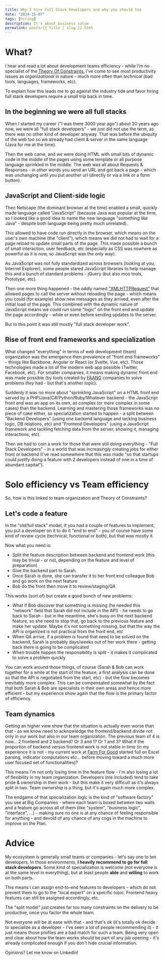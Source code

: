 ```yaml
---
title: Why I hire Full Stack Developers and why you should too 
date: "2024-15-07"
tags: [hiring]
description: It's about business value
permalink: posts/{{ title | slug }}.html
---
```


# What?

I hear and read a lot about development teams efficiency - while I'm no specialist of  the [Theory Of Constraints](https://blog.logrocket.com/product-management/how-to-utilize-the-theory-of-constraints/), I've come to see most productivity issues as *organizational* in nature - much more often than *technical* (bad tools, languages, frameworks, etc).

To explain how this leads me to go against the industry tide and favor hiring full stack developers require a small trip back in time.

## In the beginning we were all full stacks

When I started my career ("I was there 3000 year ago") about 20 years ago now, we were all "full stack developers" - we just did not use the term, as there was no other kind of developer anyway. That was before the ubiquity of the web too so we already had client & server in the same language (Java for me at the time).

Then the web came, and we were doing HTML with small bits of dynamic code in the middle of the pages using some template or all purpose language sprinkled in the middle. The web was all about Requests & Responses - in other words you send an URL and got back a page - which was unchanging until you put another url (directly or via a link or a form button).

## JavaScript and Client-side logic

Then Netscape (the dominant browser at the time) enabled a small, quickly made language called "JavaScript" (because Java was popular at the time, so I looked like a good idea to name the new language "something like Java" - despite both language being pretty much unrelated). 

This allowed to have code run directly in the browser, which means on the user's own machine (the "client"), which means we did not had to wait for a page reload to update small parts of the page. This made possible a bunch of small interaction, user feedback, etc (especially as CSS was nowhere as powerful as it is now, so JavaScript was the only way). 

As JavaScript was not fully standardized across browsers (looking at you, Internet Explorer), some people stared JavaScript libraries to help manage this and a bunch of standard problems - jQuery (but also moo tools, Prototype, etc).

Then one more thing happened - the oddly named ["XMLHTTPRequest"](https://en.wikipedia.org/wiki/XMLHttpRequest) that allowed pages to call the server without reloading the page - which means you could (for example) show new messages as they arrived, even after the initial load of the page. This combined with the dynamic nature of JavaScript means we could run some "logic" on the front end and update the page accordingly - while or even before sending updates to the server.

But to this point it was still mostly "full stack developer work". 

## Rise of front end frameworks and specialization

What changed "everything" in terms of web development (team) organization was the emergence then prevalence of "front end frameworks" - things like Backbone, Angular or React (or Svelte, Vue, etc). Those technologies made a lot of the modern web app possible (Twitter, Facebook, etc). For smaller companies, it means making dynamic front end was made possible (by tools created by [FAANG](https://en.wikipedia.org/wiki/Big_Tech#FAANG) companies to solve problems *they* had - but that's another topic).

Suddenly it was no more about "sprinkling JavaScript" on a HTML front end served by a PHP/Java/C#/Python/Ruby/Whatever backend - the JavaScript front end was an app on its own, as complex (or more complex in some cases) than the backend. Learning and mastering those frameworks was no piece of cake either, so specialization started to happen - a split between "Backend Developers" (using one backend language and tacking business logic, DB relations, etc) and "Frontend Developers" (using a JavaScript framework and tackling fetching data from the server, showing it, managing interactions, etc).

Then we had to coin a work for those that were still doing everything - "Full Stack Developers" - in a world that was increasingly creating jobs for either front or backend (I've read somewhere that this was made "so that startups could justify doing a feature with 2 developers instead of one in a time of abundant capital").

# Solo efficiency vs Team efficiency

So, how is this linked to team organization and Theory of Constraints?

## Let's code a feature

In the "old/full stack" model, if you had a couple of features to implement, you put a developer on it to do it "end to end" - you of course have some kind of review cycle (technical, functional or both), but that was mostly it.

Now what you need is:

- Split the feature description between backend and frontend work (this may be trivial - or not, depending on the feature and level of preparation)
- Give the backend part to Sarah.
- Once Sarah is done, she can transfer it to her front end colleague Bob and go work on the next feature
- Bob do the front then move it to review/staging/QA

This works (sort of) but create a good bunch of new problems:

- What if Bob discover that something is missing (he needed this "network" field that Sarah did not include in the API) - he needs to go back to Sarah - but in the meantime, she's busy on the next backend feature, so she need to stop that, go back to the previous feature and make her update. Maybe it's not something missing, but that the way the API is organized is not practical from the front end, etc
- When QA arrive, if a problem is found that need to be solved on the backend, Sarah is probably days/weeks out of her work there - getting back there is going to be complicated
- When trouble happen the responsibility is split - it makes it complicated to solve a problem quickly 

You can work around those things, of course (Sarah & Bob can work together for a while at the start of the feature, a first analysis can be done so that the API is negotiated from the start, etc) - but the flow becomes inevitably more complex. This can be compensated somewhat by the fact that both Sarah & Bob are specialists in their own areas and hence more efficient - but my experience show again that the flow is the primary factor of efficiency.

## Team dynamics

Getting an higher view show that the situation is actually even worse than that - as we know need to acknowledge the frontend/backend divide not only in our work but also in our team organization. The previous team of 4 is now... 2 frontend and 2 backend? Or 3 and 1? Or 1 and 3? What if the proportion of backend versus frontend work is not stable in time (in my experience it is not - my current work at [Farm For Good](https://farmforgood.org) started full on Excel parsing, indicator computations etc... before moving toward a much more user focused set of functionalities)? 

This means I'm not only losing time in the feature flow - I'm also losing a lot of flexibility in my team organization. Developers (me included) tend to take pride & ownership in their work - but this make it very difficult as it's always split in two. Team ownership is a thing, but it's again much more complex.

The endgame of that specialization logic is the kind of "software factory" you see at Big Companies - where each team is boxed between two walls and a feature go across all of them (like "system", "business logic", "interface", ...) - making sure no one is at any chance of feeling responsible for anything - and devoid of any chance of any cogs in the machine to improve on the Plan.

# Advice

My ecosystem is generally small teams or companies - let's say one to ten developers. In those environments, **I heavily recommend to go for full stack developers**. Some kind of specialization is welcome (not everyone is at the same level in everything), but at least people **able** and **willing** to work on both parts. 

This means I can assign end-to-end features to developers - which do not prevent them to go to the "local expert" on a specific topic. Frontend heavy features can still be assigned accordingly, etc.

The "split model" just creates far too many constraints on the delivery to be productive, once you factor the whole team.

Not everyone will be at ease with that - and that's ok (it's totally ok decide to specialize as a developer - I've seen a lot of people recommending it) - it just means those profiles are a bad match for such a team. Being very open and clear about how the team works should be part of any job opening - it's already complicated enough if you don't hide crucial information.

Opinions? Let me know on LinkedIn!